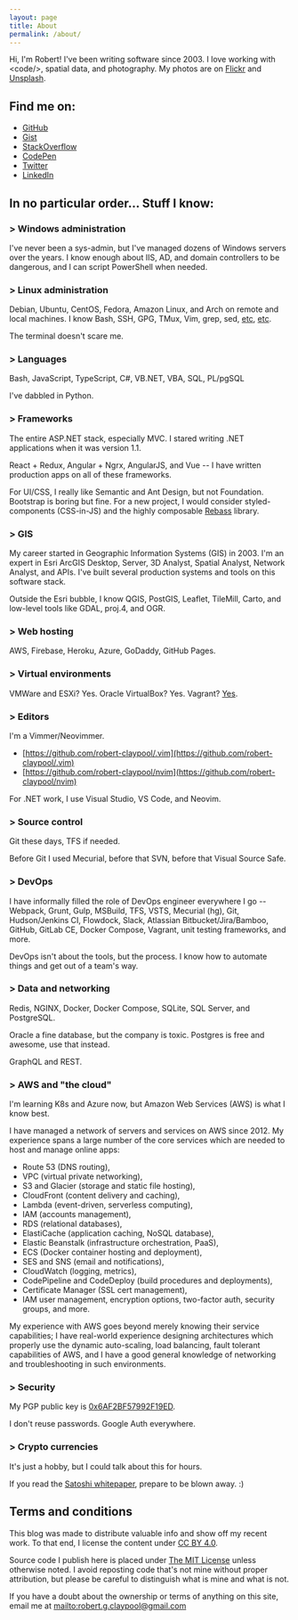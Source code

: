 ```yaml
---
layout: page
title: About
permalink: /about/
---
```


Hi, I'm Robert! I've been writing software since 2003.
I love working with &lt;code/&gt;, spatial data, and photography.
My photos are on [Flickr](https://www.flickr.com/people/35106989@N08/) and
[Unsplash](https://unsplash.com/@robert_claypool).

## Find me on:
* [GitHub](https://github.com/robert-claypool)
* [Gist](https://gist.github.com/robert-claypool)
* [StackOverflow](https://stackoverflow.com/users/23566/robert-claypool)
* [CodePen](https://codepen.io/robert-claypool/)
* [Twitter](https://twitter.com/#!/robertclaypool)
* [LinkedIn](https://www.linkedin.com/in/robertclaypool)

## In no particular order... Stuff I know:

### > Windows administration
I've never been a sys-admin, but I've managed dozens of Windows
servers over the years. I know enough about IIS, AD, and domain
controllers to be dangerous, and I can script PowerShell when needed.

### > Linux administration
Debian, Ubuntu, CentOS, Fedora, Amazon Linux, and
Arch on remote and local machines. I know Bash, SSH, GPG, TMux, Vim, grep, sed,
[etc](https://sanctum.geek.nz/arabesque/series/unix-as-ide/),
[etc](https://github.com/jlevy/the-art-of-command-line).

The terminal doesn't scare me.

### > Languages
Bash, JavaScript, TypeScript, C#, VB.NET, VBA, SQL, PL/pgSQL

I've dabbled in Python.

### > Frameworks
The entire ASP.NET stack, especially MVC. I stared writing .NET applications
when it was version 1.1.

React + Redux, Angular + Ngrx, AngularJS, and Vue -- I have written production
apps on all of these frameworks.

For UI/CSS, I really like Semantic and Ant Design, but not Foundation.
Bootstrap is boring but fine. For a new project, I would
consider styled-components (CSS-in-JS) and the highly composable
[Rebass](http://jxnblk.com/rebass/) library.

### > GIS
My career started in Geographic Information Systems (GIS) in 2003. I'm an
expert in Esri ArcGIS Desktop, Server, 3D Analyst, Spatial Analyst,
Network Analyst, and APIs. I've built several production systems and tools
on this software stack.

Outside the Esri bubble, I know QGIS, PostGIS, Leaflet, TileMill, Carto, and
low-level tools like GDAL, proj.4, and OGR.

### > Web hosting
AWS, Firebase, Heroku, Azure, GoDaddy, GitHub Pages.

### > Virtual environments
VMWare and ESXi? Yes. Oracle VirtualBox? Yes.
Vagrant? [Yes](https://github.com/robert-claypool/dotfiles/tree/master/vagrant).

### > Editors
I'm a Vimmer/Neovimmer.
* [https://github.com/robert-claypool/.vim](https://github.com/robert-claypool/.vim)
* [https://github.com/robert-claypool/nvim](https://github.com/robert-claypool/nvim)

For .NET work, I use Visual Studio, VS Code, and Neovim.

### > Source control
Git these days, TFS if needed.

Before Git I used Mecurial, before that SVN, before that Visual Source Safe.

### > DevOps
I have informally filled the role of DevOps engineer everywhere I go -- Webpack,
Grunt, Gulp, MSBuild, TFS, VSTS, Mecurial (hg), Git, Hudson/Jenkins CI,
Flowdock, Slack, Atlassian Bitbucket/Jira/Bamboo, GitHub, GitLab CE,
Docker Compose, Vagrant, unit testing frameworks, and more.

DevOps isn't about the tools, but the process. I know how to automate things
and get out of a team's way.

### > Data and networking
Redis, NGINX, Docker, Docker Compose, SQLite, SQL Server, and PostgreSQL.

Oracle a fine database, but the company is toxic. Postgres is free and
awesome, use that instead.

GraphQL and REST.

### > AWS and "the cloud"
I'm learning K8s and Azure now, but Amazon Web Services (AWS) is what I know best.

I have managed a network of servers and services on AWS since 2012.
My experience spans a large number of the core services which are needed to
host and manage online apps:

* Route 53 (DNS routing),
* VPC (virtual private networking),
* S3 and Glacier (storage and static file hosting),
* CloudFront (content delivery and caching),
* Lambda (event-driven, serverless computing),
* IAM (accounts management),
* RDS (relational databases),
* ElastiCache (application caching, NoSQL database),
* Elastic Beanstalk (infrastructure orchestration, PaaS),
* ECS (Docker container hosting and deployment),
* SES and SNS (email and notifications),
* CloudWatch (logging, metrics),
* CodePipeline and CodeDeploy (build procedures and deployments),
* Certificate Manager (SSL cert management),
* IAM user management, encryption options, two-factor auth, security groups, and more.

My experience with AWS goes beyond merely knowing their service capabilities;
I have real-world experience designing architectures which properly use the
dynamic auto-scaling, load balancing, fault tolerant capabilities of AWS,
and I have a good general knowledge of networking and troubleshooting in
such environments.

### > Security
My PGP public key is
[0x6AF2BF57992F19ED](https://pgp.mit.edu/pks/lookup?op=vindex&search=0x6AF2BF57992F19ED).

I don't reuse passwords. Google Auth everywhere.

### > Crypto currencies
It's just a hobby, but I could talk about this for hours.

If you read the [Satoshi whitepaper](https://bitcoin.org/bitcoin.pdf),
prepare to be blown away. :)

## Terms and conditions
This blog was made to distribute valuable info and show off my recent
work. To that end, I license the content under
[CC BY 4.0](https://creativecommons.org/licenses/by/4.0/).

Source code I publish here is placed under
[The MIT License](https://opensource.org/licenses/mit-license.php) unless
otherwise noted. I avoid reposting code that's not mine without proper
attribution, but please be careful to distinguish what is mine and what is not.

If you have a doubt about the ownership or terms of anything on this site,
email me at <mailto:robert.g.claypool@gmail.com>
